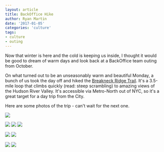 ```yaml
---
layout: article
title: BackOffice Hike
author: Ryan Martin
date: '2017-01-05'
categories: 'culture'
tags:
- culture
- outing
---
```


Now that winter is here and the cold is keeping us inside, I thought it would be good to dream of warm days and look back at a BackOffice team outing from October.

On what turned out to be an unseasonably warm and beautiful Monday, a bunch of us took the day off and hiked the [Breakneck Ridge Trail](https://www.nynjtc.org/hike/breakneck-ridge-trail). It's a 3.5-mile loop that climbs quickly (read: steep scrambling) to amazing views of the Hudson River Valley. It's accessible via Metro-North out of NYC, so it's a great target for a day trip from the City.

Here are some photos of the trip - can't wait for the next one.

![](http://i.imgur.com/NVRAzDk.png)

![](http://i.imgur.com/9VSVsfX.png)
![](http://i.imgur.com/2KDXrle.png)
![](http://i.imgur.com/GACiB8p.png)

![](http://i.imgur.com/0b7cDa1.png)
![](http://i.imgur.com/SFIokOP.png)

![](http://i.imgur.com/zOb579Q.png)
![](http://i.imgur.com/F4swKEJ.png)
